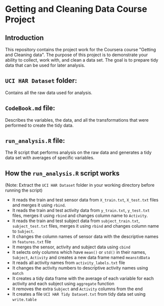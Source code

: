 Getting and Cleaning Data Course Project
========================================================

Introduction
-----------------
This repository contains the project work for the Coursera course "Getting and Cleaning data". The purpose of this project is to demonstrate your ability to collect, work with, and clean a data set. The goal is to prepare tidy data that can be used for later analysis.  

`UCI HAR Dataset` folder:
-----------------

Contains all the raw data used for analysis.

`CodeBook.md` file:
-----------------

Describes the variables, the data, and all the transformations that were performed to create the tidy data.

`run_analysis.R` file:
-----------------

The R script that performs analysis on the raw data and generates a tidy data set with averages of specific variables.

How the `run_analysis.R` script works
-----------------
(Note: Extract the `UCI HAR Dataset` folder in your working directory before running the script)

* It reads the train and test sensor data from `X_train.txt`, `X_test.txt` files and merges it using `rbind`.
* It reads the train and test activity data from `y_train.txt`, `y_test.txt` files, merges it using `rbind` and changes column name to `Activity`.
* It reads the train and test subject data from `subject_train.txt`, `subject_test.txt` files, merges it using `rbind` and changes column name to `Subject`.
* It changes the column names of sensor data with the descriptive names in `features.txt` file
* It merges the sensor, activity and subject data using `cbind`
* It selects only columns which have `mean()` or `std()` in their names, `Subject`, `Activity` and creates a new data frame named `meanstdData`
* It reads all activity names from `activity_labels.txt` file
* It changes the activity numbers to descriptive activity names using `match`
* It creates a tidy data frame with the average of each variable for each activity and each subject using `aggregate` function
* It removes the extra `Subject` and `Activity` columns from the end
* It creates a file `UCI HAR Tidy Dataset.txt` from tidy data set using `write.table`



